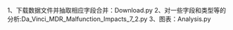 1、下载数据文件并抽取相应字段合并：Download.py
2、对一些字段和类型等的分析:Da_Vinci_MDR_Malfunction_Impacts_7_2.py
3、图表：Analysis.py
